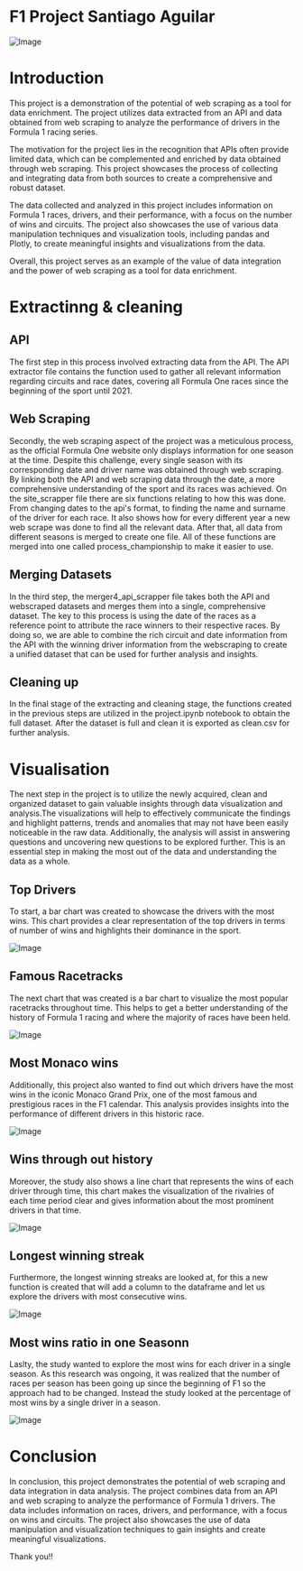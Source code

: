 # F1 Project Santiago Aguilar

![Image](img/portada.png)

# Introduction

This project is a demonstration of the potential of web scraping as a tool for data enrichment. The project utilizes data extracted from an API and data obtained from web scraping to analyze the performance of drivers in the Formula 1 racing series.

The motivation for the project lies in the recognition that APIs often provide limited data, which can be complemented and enriched by data obtained through web scraping. This project showcases the process of collecting and integrating data from both sources to create a comprehensive and robust dataset.

The data collected and analyzed in this project includes information on Formula 1 races, drivers, and their performance, with a focus on the number of wins and circuits. The project also showcases the use of various data manipulation techniques and visualization tools, including pandas and Plotly, to create meaningful insights and visualizations from the data.

Overall, this project serves as an example of the value of data integration and the power of web scraping as a tool for data enrichment.

# Extractinng & cleaning 

## API
The first step in this process involved extracting data from the API. The API extractor file contains the function used to gather all relevant information regarding circuits and race dates, covering all Formula One races since the beginning of the sport until 2021.

## Web Scraping
Secondly, the web scraping aspect of the project was a meticulous process, as the official Formula One website only displays information for one season at the time. Despite this challenge, every single season with its corresponding date and driver name was obtained through web scraping. By linking both the API and web scraping data through the date, a more comprehensive understanding of the sport and its races was achieved. On the site_scrapper file there are six functions relating to how this was done. From changing dates to the api's format, to finding the name and surname of the driver for each race. It also shows how for every different year a new web scrape was done to find all the relevant data. After that, all data from different seasons is merged to create one file. All of these functions are merged into one called process_championship to make it easier to use. 

## Merging Datasets
In the third step, the merger4_api_scrapper file takes both the API and webscraped datasets and merges them into a single, comprehensive dataset. The key to this process is using the date of the races as a reference point to attribute the race winners to their respective races. By doing so, we are able to combine the rich circuit and date information from the API with the winning driver information from the webscraping to create a unified dataset that can be used for further analysis and insights.

## Cleaning up
In the final stage of the extracting and cleaning stage, the functions created in the previous steps are utilized in the project.ipynb notebook to obtain the full dataset. After the dataset is full and clean it is exported as clean.csv for further analysis.

# Visualisation

The next step in the project is to utilize the newly acquired, clean and organized dataset to gain valuable insights through data visualization and analysis.The visualizations will help to effectively communicate the findings and highlight patterns, trends and anomalies that may not have been easily noticeable in the raw data. Additionally, the analysis will assist in answering questions and uncovering new questions to be explored further. This is an essential step in making the most out of the data and understanding the data as a whole.

## Top Drivers
To start, a bar chart was created to showcase the drivers with the most wins. This chart provides a clear representation of the top drivers in terms of number of wins and highlights their dominance in the sport. 

![Image](img/1.png)

## Famous Racetracks
The next chart that was created is a bar chart to visualize the most popular racetracks throughout time. This helps to get a better understanding of the history of Formula 1 racing and where the majority of races have been held.

![Image](img/2.png)

## Most Monaco wins
Additionally, this project also wanted to find out which drivers have the most wins in the iconic Monaco Grand Prix, one of the most famous and prestigious races in the F1 calendar. This analysis provides insights into the performance of different drivers in this historic race.

![Image](img/3.png)

## Wins through out history
Moreover, the study also shows a line chart that represents the wins of each driver through time, this chart makes the visualization of the rivalries of each time period clear and gives information about the most prominent drivers in that time. 

![Image](img/4.png)

## Longest winning streak
Furthermore, the longest winning streaks are looked at, for this a new function is created that will add a column to the dataframe and let us explore the drivers with most consecutive wins.

![Image](img/5.png)

## Most wins ratio in one Seasonn
Laslty, the study wanted to explore the most wins for each driver in a single season. As this research was ongoing, it was realized that the number of races per season has been going up since the beginning of F1 so the approach had to be changed. Instead the study looked at the  percentage of most wins by a single driver in a season. 

![Image](img/6.png)

# Conclusion
In conclusion, this project demonstrates the potential of web scraping and data integration in data analysis. The project combines data from an API and web scraping to analyze the performance of Formula 1 drivers. The data includes information on races, drivers, and performance, with a focus on wins and circuits. The project also showcases the use of data manipulation and visualization techniques to gain insights and create meaningful visualizations.

Thank you!!